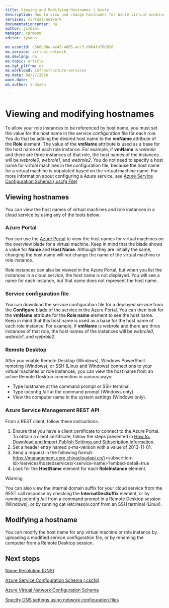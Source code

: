 ```yaml
---
title: Viewing and Modifying Hostnames | Azure
description: How to view and change hostnames for Azure virtual machines, web and worker roles for name resolution
services: virtual-network
documentationcenter: na
author: jimdial
manager: carmonm
editor: tysonn

ms.assetid: c668cd8e-4e43-4d05-acc3-db64fa78d828
ms.service: virtual-network
ms.devlang: na
ms.topic: article
ms.tgt_pltfrm: na
ms.workload: infrastructure-services
ms.date: 04/27/2016
wacn.date: ''
ms.author: v-dazen

---
```

# Viewing and modifying hostnames
To allow your role instances to be referenced by host name, you must set the value for the host name in the service configuration file for each role. You do that by adding the desired host name to the **vmName** attribute of the **Role** element. The value of the **vmName** attribute is used as a base for the host name of each role instance. For example, if **vmName** is *webrole* and there are three instances of that role, the host names of the instances will be *webrole0*, *webrole1*, and *webrole2*. You do not need to specify a host name for virtual machines in the configuration file, because the host name for a virtual machine is populated based on the virtual machine name. For more information about configuring a Azure service, see [Azure Service Configuration Schema (.cscfg File)](https://msdn.microsoft.com/library/azure/ee758710.aspx)

## Viewing hostnames
You can view the host names of virtual machines and role instances in a cloud service by using any of the tools below.

### Azure Portal
You can use the [Azure Portal](http://portal.azure.cn) to view the host names for virtual machines on the overview blade for a virtual machine. Keep in mind that the blade shows a value for **Name** and **Host Name**. Although they are initially the same, changing the host name will not change the name of the virtual machine or role instance.

Role instances can also be viewed in the Azure Portal, but when you list the instances in a cloud service, the host name is not displayed. You will see a name for each instance, but that name does not represent the host name.

### Service configuration file
You can download the service configuration file for a deployed service from the **Configure** blade of the service in the Azure Portal. You can then look for the **vmName** attribute for the **Role name** element to see the host name. Keep in mind that this host name is used as a base for the host name of each role instance. For example, if **vmName** is *webrole* and there are three instances of that role, the host names of the instances will be *webrole0*, *webrole1*, and *webrole2*.

### Remote Desktop
After you enable Remote Desktop (Windows), Windows PowerShell remoting (Windows), or SSH (Linux and Windows) connections to your virtual machines or role instances, you can view the host name from an active Remote Desktop connection in various ways:

* Type hostname at the command prompt or SSH terminal.
* Type ipconfig /all at the command prompt (Windows only).
* View the computer name in the system settings (Windows only).

### Azure Service Management REST API
From a REST client, follow these instructions:

1. Ensure that you have a client certificate to connect to the Azure Portal. To obtain a client certificate, follow the steps presented in [How to: Download and Import Publish Settings and Subscription Information](https://msdn.microsoft.com/library/dn385850.aspx). 
2. Set a header entry named x-ms-version with a value of 2013-11-01.
3. Send a request in the following format: https://management.core.chinacloudapi.cn/\<subscrition-id\>/services/hostedservices/\<service-name\>?embed-detail=true
4. Look for the **HostName** element for each **RoleInstance** element.

> [!WARNING]
> You can also view the internal domain suffix for your cloud service from the REST call response by checking the **InternalDnsSuffix** element, or by running ipconfig /all from a command prompt in a Remote Desktop session (Windows), or by running cat /etc/resolv.conf from an SSH terminal (Linux).
> 
> 

## Modifying a hostname
You can modify the host name for any virtual machine or role instance by uploading a modified service configuration file, or by renaming the computer from a Remote Desktop session.

## Next steps
[Name Resolution (DNS)](virtual-networks-name-resolution-for-vms-and-role-instances.md)

[Azure Service Configuration Schema (.cscfg)](https://msdn.microsoft.com/library/azure/ee758710.aspx)

[Azure Virtual Network Configuration Schema](https://msdn.microsoft.com/library/azure/jj157100)

[Specify DNS settings using network configuration files](virtual-networks-specifying-a-dns-settings-in-a-virtual-network-configuration-file.md)